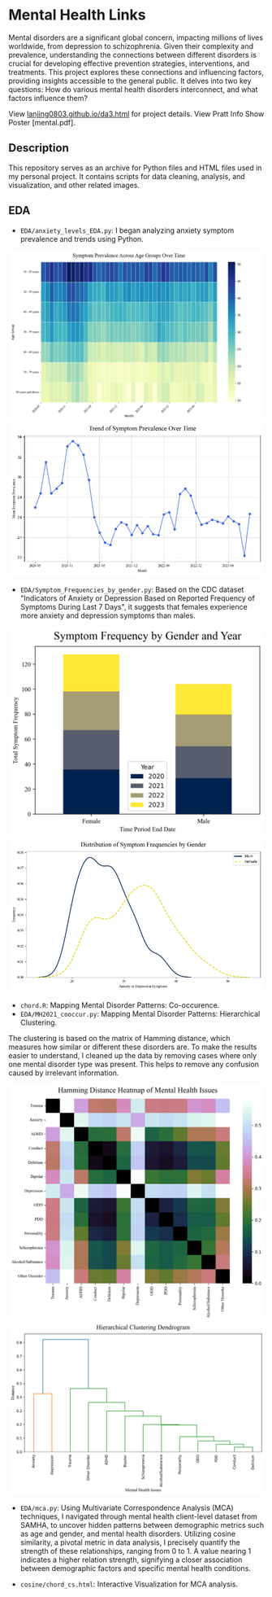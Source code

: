 # Mental Health Links

Mental disorders are a significant global concern, impacting millions of lives worldwide, from depression to schizophrenia. Given their complexity and prevalence, understanding the connections between different disorders is crucial for developing effective prevention strategies, interventions, and treatments.
This project explores these connections and influencing factors, providing insights accessible to the general public. It delves into two key questions: How do various mental health disorders interconnect, and what factors influence them?

View [lanjing0803.github.io/da3.html](https://lanjing0803.github.io/mental.html) for project details.
View Pratt Info Show Poster [mental.pdf].

## Description

This repository serves as an archive for Python files and HTML files used in my personal project. It contains scripts for data cleaning, analysis, and visualization, and other related images.


## EDA

- `EDA/anxiety_levels_EDA.py`: I began analyzing anxiety symptom prevalence and trends using Python.

![Symptom Prevalence Heat Map](Symptom_Prevalence_Heat_Map.png)
![Trend of Sympton Prevalence Over Time](Trend_of_Symptom_Prevalence_Over_Time.png)




- `EDA/Symptom_Frequencies_by_gender.py`: Based on the CDC dataset "Indicators of Anxiety or Depression Based on Reported Frequency of Symptoms During Last 7 Days", it suggests that females experience more anxiety and depression symptoms than males.

![Gender and Year Stacked Bar Chart](Symptom_Frequency_by_Gender_and_Year.png)
![Distribution of Symptom Frequencies by Gender](Distribution_of_Symptom_Frequencies_by_Gender.png)



- `chord.R`: Mapping Mental Disorder Patterns: Co-occurence.
- `EDA/MH2021_cooccur.py`: Mapping Mental Disorder Patterns: Hierarchical Clustering.

The clustering is based on the matrix of Hamming distance, which measures how similar or different these disorders are. To make the results easier to understand, I cleaned up the data by removing cases where only one mental disorder type was present. This helps to remove any confusion caused by irrelevant information.

![Hamming Distance Heatmap](MH_Hamming_Distance_Heatmap2.png)
![Hierarchical Clustering](MH_Hierarchical_Clustering2.png)




- `EDA/mca.py`: Using Multivariate Correspondence Analysis (MCA) techniques, I navigated through mental health client-level dataset from SAMHA, to uncover hidden patterns between demographic metrics such as age and gender, and mental health disorders. Utilizing cosine similarity, a pivotal metric in data analysis, I precisely quantify the strength of these relationships, ranging from 0 to 1. A value nearing 1 indicates a higher relation strength, signifying a closer association between demographic factors and specific mental health conditions. 

- `cosine/chord_cs.html`: Interactive Visualization for MCA analysis.
